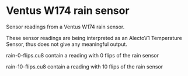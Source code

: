 # Ventus W174 rain sensor

Sensor readings from a Ventus W174 rain sensor.

These sensor readings are being interpreted as an AlectoV1 Temperature Sensor, thus does not give any meaningful output.

rain-0-flips.cu8 contain a reading with 0 flips of the rain sensor

rain-10-flips.cu8 contain a reading with 10 flips of the rain sensor
